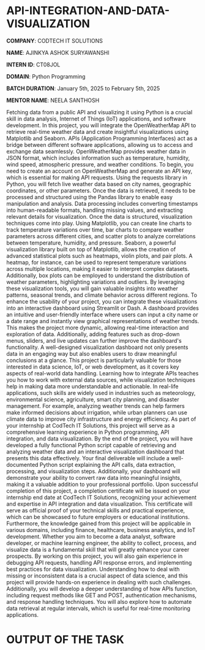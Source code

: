# API-INTEGRATION-AND-DATA-VISUALIZATION

**COMPANY**: CODTECH IT SOLUTIONS

**NAME**: AJINKYA ASHOK SURYAWANSHI 

**INTERN ID**: CT08JOL

**DOMAIN**: Python Programming

**BATCH DURATION**:  January 5th, 2025 to February 5th, 2025

**MENTOR NAME**: NEELA SANTHOSH

Fetching data from a public API and visualizing it using Python is a crucial skill in data analysis, Internet of Things (IoT) applications, and software development. In this project, you will integrate the 
OpenWeatherMap API to retrieve real-time weather data and create insightful visualizations using Matplotlib and Seaborn. APIs (Application Programming Interfaces) act as a bridge between different software 
applications, allowing us to access and exchange data seamlessly. OpenWeatherMap provides weather data in JSON format, which includes information such as temperature, humidity, wind speed, atmospheric pressure, 
and weather conditions. To begin, you need to create an account on OpenWeatherMap and generate an API key, which is essential for making API requests. Using the requests library in Python, you will fetch live 
weather data based on city names, geographic coordinates, or other parameters. Once the data is retrieved, it needs to be processed and structured using the Pandas library to enable easy manipulation and 
analysis. Data processing includes converting timestamps into human-readable formats, handling missing values, and extracting relevant details for visualization. Once the data is structured, visualization 
techniques come into play. Using Matplotlib, you can create line charts to track temperature variations over time, bar charts to compare weather parameters across different cities, and scatter plots to analyze 
correlations between temperature, humidity, and pressure. Seaborn, a powerful visualization library built on top of Matplotlib, allows the creation of advanced statistical plots such as heatmaps, violin plots, 
and pair plots. A heatmap, for instance, can be used to represent temperature variations across multiple locations, making it easier to interpret complex datasets. Additionally, box plots can be employed to 
understand the distribution of weather parameters, highlighting variations and outliers. By leveraging these visualization tools, you will gain valuable insights into weather patterns, seasonal trends, and 
climate behavior across different regions. To enhance the usability of your project, you can integrate these visualizations into an interactive dashboard using Streamlit or Dash. A dashboard provides an 
intuitive and user-friendly interface where users can input a city name or a date range and instantly view graphical representations of weather trends. This makes the project more dynamic, allowing real-time 
interaction and exploration of data. Additionally, adding features such as drop-down menus, sliders, and live updates can further improve the dashboard's functionality. A well-designed visualization dashboard 
not only presents data in an engaging way but also enables users to draw meaningful conclusions at a glance. This project is particularly valuable for those interested in data science, IoT, or web development, 
as it covers key aspects of real-world data handling. Learning how to integrate APIs teaches you how to work with external data sources, while visualization techniques help in making data more understandable and 
actionable. In real-life applications, such skills are widely used in industries such as meteorology, environmental science, agriculture, smart city planning, and disaster management. For example, analyzing 
weather trends can help farmers make informed decisions about irrigation, while urban planners can use climate data to improve city infrastructure and energy efficiency. As part of your internship at CodTech IT 
Solutions, this project will serve as a comprehensive learning experience in Python programming, API integration, and data visualization. By the end of the project, you will have developed a fully functional 
Python script capable of retrieving and analyzing weather data and an interactive visualization dashboard that presents this data effectively. Your final deliverable will include a well-documented Python script 
explaining the API calls, data extraction, processing, and visualization steps. Additionally, your dashboard will demonstrate your ability to convert raw data into meaningful insights, making it a valuable 
addition to your professional portfolio. Upon successful completion of this project, a completion certificate will be issued on your internship end date at CodTech IT Solutions, recognizing your achievement and 
expertise in API integration and data visualization. This certificate will serve as official proof of your technical skills and practical experience, which can be showcased to future employers or educational 
institutions. Furthermore, the knowledge gained from this project will be applicable in various domains, including finance, healthcare, business analytics, and IoT development. Whether you aim to become a data 
analyst, software developer, or machine learning engineer, the ability to collect, process, and visualize data is a fundamental skill that will greatly enhance your career prospects. By working on this project, 
you will also gain experience in debugging API requests, handling API response errors, and implementing best practices for data visualization. Understanding how to deal with missing or inconsistent data is a 
crucial aspect of data science, and this project will provide hands-on experience in dealing with such challenges. Additionally, you will develop a deeper understanding of how APIs function, including request 
methods like GET and POST, authentication mechanisms, and response handling techniques. You will also explore how to automate data retrieval at regular intervals, which is useful for real-time monitoring 
applications.

# OUTPUT OF THE TASK

